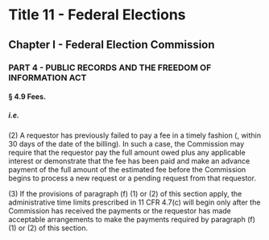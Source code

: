 
# Title 11 - Federal Elections
## Chapter I - Federal Election Commission
### PART 4 - PUBLIC RECORDS AND THE FREEDOM OF INFORMATION ACT
#### § 4.9 Fees.
##### i.e.

(2) A requestor has previously failed to pay a fee in a timely fashion (, within 30 days of the date of the billing). In such a case, the Commission may require that the requestor pay the full amount owed plus any applicable interest or demonstrate that the fee has been paid and make an advance payment of the full amount of the estimated fee before the Commission begins to process a new request or a pending request from that requestor.

(3) If the provisions of paragraph (f) (1) or (2) of this section apply, the administrative time limits prescribed in 11 CFR 4.7(c) will begin only after the Commission has received the payments or the requestor has made acceptable arrangements to make the payments required by paragraph (f) (1) or (2) of this section.
